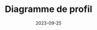 ---
title: Diagramme de profil
description: Information sur les diagrammes de profil.
date: '2023-09-25'
categories:
  - diagrammes
  - uml
published: true
---